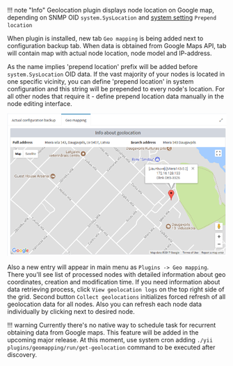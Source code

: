 !!! note "Info"
    Geolocation plugin displays node location on Google map, depending on SNMP OID `system.SysLocation` and [system setting](../system-configuration/#system-settings) `Prepend location`
    
When plugin is installed, new tab `Geo mapping` is being added next to configuration backup tab. When data is obtained from Google Maps API, tab will contain map with actual node location, node model and IP-address.

As the name implies 'prepend location' prefix will be added before `system.SysLocation` OID data. If the vast majority of your nodes is located in one specific vicinity, you can define 'prepend location' in system configuration and this string will be prepended to every node's location. For all other nodes that require it - define prepend location data manually in the node editing interface. 

![Geo map](../../assets/geo1.png)

Also a new entry will appear in main menu as `Plugins -> Geo mapping`. There you'll see list of processed nodes with detailed information about geo coordinates, creation and modification time. If you need information about data retrieving process, click `View geolocation logs` on the top right side of the grid. Second button `Collect geolocations` initializes forced refresh of all geolocation data for all nodes. Also you can refresh each node data individually by clicking <i class="fa fa-refresh"></i> next to desired node.

!!! warning
    Currently there's no native way to schedule task for recurrent obtaining data from Google maps. This feature will be added in the upcoming major release. At this moment, use system cron adding `./yii plugins/geomapping/run/get-geolocation` command to be executed after discovery.
 